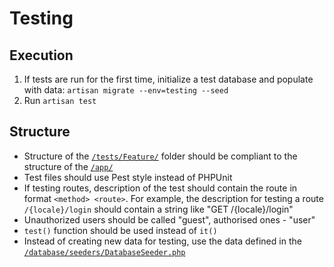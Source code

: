 # Testing
## Execution
1. If tests are run for the first time, initialize a test database and populate with data: `artisan migrate --env=testing --seed`
2. Run `artisan test`

## Structure
- Structure of the [`/tests/Feature/`](/tests/Feature/) folder should be compliant to the structure of the [`/app/`](/app/)
- Test files should use Pest style instead of PHPUnit
- If testing routes, description of the test should contain the route in format `<method> <route>`. For example, the description for testing a route `/{locale}/login` should contain a string like "GET /{locale}/login"
- Unauthorized users should be called "guest", authorised ones - "user"
- `test()` function should be used instead of `it()`
- Instead of creating new data for testing, use the data defined in the [`/database/seeders/DatabaseSeeder.php`](/database/seeders/DatabaseSeeder.php)
